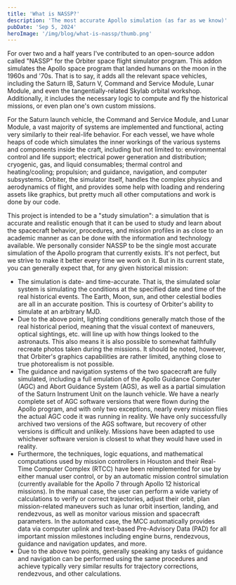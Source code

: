 ```yaml
---
title: 'What is NASSP?'
description: 'The most accurate Apollo simulation (as far as we know)'
pubDate: 'Sep 5, 2024'
heroImage: '/img/blog/what-is-nassp/thumb.png'
---
```


For over two and a half years I've contributed to an open-source addon called "NASSP" for the Orbiter space flight simulator program. This addon simulates the Apollo space program that landed humans on the moon in the 1960s and '70s. That is to say, it adds all the relevant space vehicles, including the Saturn IB, Saturn V, Command and Service Module, Lunar Module, and even the tangentially-related Skylab orbital workshop. Additionally, it includes the necessary logic to compute and fly the historical missions, or even plan one's own custom missions.

For the Saturn launch vehicle, the Command and Service Module, and Lunar Module, a vast majority of systems are implemented and functional, acting very similarly to their real-life behavior. For each vessel, we have whole heaps of code which simulates the inner workings of the various systems and components inside the craft, including but not limited to: environmental control and life support; electrical power generation and distribution; cryogenic, gas, and liquid consumables; thermal control and heating/cooling; propulsion; and guidance, navigation, and computer subsystems. Orbiter, the simulator itself, handles the complex physics and aerodynamics of flight, and provides some help with loading and rendering assets like graphics, but pretty much all other computations and work is done by our code.

This project is intended to be a "study simulation": a simulation that is accurate and realistic enough that it can be used to study and learn about the spacecraft behavior, procedures, and mission profiles in as close to an academic manner as can be done with the information and technology available. We personally consider NASSP to be the single most accurate simulation of the Apollo program that currently exists. It's not perfect, but we strive to make it better every time we work on it. But in its current state, you can generally expect that, for any given historical mission:

- The simulation is date- and time-accurate. That is, the simulated solar system is simulating the conditions at the specified date and time of the real historical events. The Earth, Moon, sun, and other celestial bodies are all in an accurate position. This is courtesy of Orbiter's ability to simulate at an arbitrary MJD.
- Due to the above point, lighting conditions generally match those of the real historical period, meaning that the visual context of maneuvers, optical sightings, etc. will line up with how things looked to the astronauts. This also means it is also possible to somewhat faithfully recreate photos taken during the missions. It should be noted, however, that Orbiter's graphics capabilities are rather limited, anything close to true photorealism is not possible.
- The guidance and navigation systems of the two spacecraft are fully simulated, including a full emulation of the Apollo Guidance Computer (AGC) and Abort Guidance System (AGS), as well as a partial simulation of the Saturn Instrument Unit on the launch vehicle. We have a nearly complete set of AGC software versions that were flown during the Apollo program, and with only two exceptions, nearly every mission flies the actual AGC code it was running in reality. We have only successfully archived two versions of the AGS software, but recovery of other versions is difficult and unlikely. Missions have been adapted to use whichever software version is closest to what they would have used in reality.
- Furthermore, the techniques, logic equations, and mathematical computations used by mission controllers in Houston and their Real-Time Computer Complex (RTCC) have been reimplemented for use by either manual user control, or by an automatic mission control simulation (currently available for the Apollo 7 through Apollo 12 historical missions). In the manual case, the user can perform a wide variety of calculations to verify or correct trajectories, adjust their orbit, plan mission-related maneuvers such as lunar orbit insertion, landing, and rendezvous, as well as monitor various mission and spacecraft parameters. In the automated case, the MCC automatically provides data via computer uplink and text-based Pre-Advisory Data (PAD) for all important mission milestones including engine burns, rendezvous, guidance and navigation updates, and more.
- Due to the above two points, generally speaking any tasks of guidance and navigation can be performed using the same procedures and achieve typically very similar results for trajectory corrections, rendezvous, and other calculations.